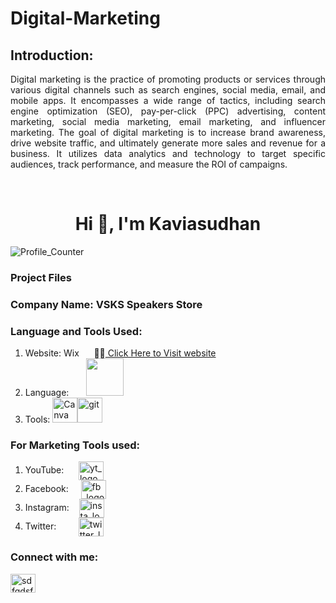 # Digital-Marketing

## Introduction:

<p align="justify">
Digital marketing is the practice of promoting products or services through various digital channels such as search engines, social media, email, and mobile apps. 
It encompasses a wide range of tactics, including search engine optimization (SEO), pay-per-click (PPC) advertising, content marketing, social media marketing, email 
marketing, and influencer marketing. The goal of digital marketing is to increase brand awareness, drive website traffic, and ultimately generate more sales and 
revenue for a business. It utilizes data analytics and technology to target specific audiences, track performance, and measure the ROI of campaigns.
</p>
<br>

<h1 align="center">Hi 👋, I'm Kaviasudhan</h1>

<img src="https://komarev.com/ghpvc/?username=asdfasdf&label=Profile%20views&color=0e75b6&style=for-the-badge" alt="Profile_Counter"/> </p>

<h3 align="left">Project Files</h3>

### Company Name: VSKS Speakers Store

### Language and Tools Used:
<ol>
<li>Website: Wix &nbsp;&nbsp;&nbsp;&nbsp;&nbsp;👨‍💻<a href="https://sudhan16.wixsite.com/vsks" target="blank"><img align="center"/> Click Here to Visit website</a> </li>

<li>Language: &nbsp;&nbsp;&nbsp;&nbsp;&nbsp; <img src="https://skillicons.dev/icons?i=html,css" width="60" height="60"/></li>

<li>Tools: <img src="https://www.vectorlogo.zone/logos/git-scm/canvas-scm-icon.svg" alt="Canva" width="40" height="40"/><img src="https://www.vectorlogo.zone/logos/git-scm/git-scm-icon.svg" alt="git" width="40" height="40"/></li>
</ol>

### For Marketing Tools used:
<ol>
<li>YouTube:      &nbsp;&nbsp;&nbsp;&nbsp;&nbsp;<a href="https://www.youtube.com/channel/UCHxtYaaPCTerzDQPQ-mH_Sw/" target="blank"><img align="center" src="https://raw.githubusercontent.com/rahuldkjain/github-profile-readme-generator/master/src/images/icons/Social/youtube.svg" alt="yt_logo" height="30" width="40" /></a> </li>
<li>Facebook:     &nbsp;&nbsp;&nbsp;&nbsp;<a href="https://www.facebook.com/profile.php?id=100085707188247" target="blank"><img align="center" src="https://raw.githubusercontent.com/rahuldkjain/github-profile-readme-generator/master/src/images/icons/Social/facebook.svg" alt="fb_logo" height="30" width="40" /></a></li>
<li>Instagram:    &nbsp;&nbsp;&nbsp;<a href="https://www.instagram.com/vsks_official_speaker_store/" target="blank"><img align="center" src="https://raw.githubusercontent.com/rahuldkjain/github-profile-readme-generator/master/src/images/icons/Social/instagram.svg" alt="insta_logo" height="30" width="40" /></a></li>
<li>Twitter:      &nbsp;&nbsp;&nbsp;&nbsp;&nbsp;&nbsp;&nbsp;&nbsp;<a href="https://twitter.com/VsksStore" target="blank"><img align="center" src="https://raw.githubusercontent.com/rahuldkjain/github-profile-readme-generator/master/src/images/icons/Social/twitter.svg" alt="twitter_logo" height="30" width="40" /></a></li>
</ol>

<h3 align="left">Connect with me:</h3>
<p align="left">
<a href="https://www.linkedin.com/in/kaaviasudhan-vs/" target="blank"><img align="center" src="https://raw.githubusercontent.com/rahuldkjain/github-profile-readme-generator/master/src/images/icons/Social/linked-in-alt.svg" alt="sdfgdsfg" height="30" width="40" /></a>
</p>

<!--<h3 align="left">Company Logo:</h3>-->
<!--<a href="#" target="blank"><img align="center" src="https://i.postimg.cc/7L3CNQ4J/Free-Sample-By-Wix.jpg" width="300" height="300"/></a>-->
